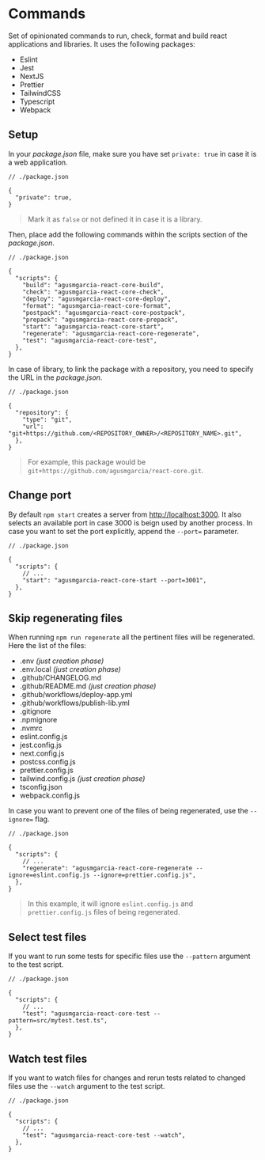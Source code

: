 # Commands

Set of opinionated commands to run, check, format and build react applications and libraries. It uses the following packages:

- Eslint
- Jest
- NextJS
- Prettier
- TailwindCSS
- Typescript
- Webpack

## Setup

In your _package.json_ file, make sure you have set `private: true` in case it is a web application.

```jsonc
// ./package.json

{
  "private": true,
}
```

> Mark it as `false` or not defined it in case it is a library.

Then, place add the following commands within the scripts section of the _package.json_.

```jsonc
// ./package.json

{
  "scripts": {
    "build": "agusmgarcia-react-core-build",
    "check": "agusmgarcia-react-core-check",
    "deploy": "agusmgarcia-react-core-deploy",
    "format": "agusmgarcia-react-core-format",
    "postpack": "agusmgarcia-react-core-postpack",
    "prepack": "agusmgarcia-react-core-prepack",
    "start": "agusmgarcia-react-core-start",
    "regenerate": "agusmgarcia-react-core-regenerate",
    "test": "agusmgarcia-react-core-test",
  },
}
```

In case of library, to link the package with a repository, you need to specify the URL in the _package.json_.

```jsonc
// ./package.json

{
  "repository": {
    "type": "git",
    "url": "git+https://github.com/<REPOSITORY_OWNER>/<REPOSITORY_NAME>.git",
  },
}
```

> For example, this package would be `git+https://github.com/agusmgarcia/react-core.git`.

## Change port

By default `npm start` creates a server from <http://localhost:3000>. It also selects an available port in case 3000 is beign used by another process. In case you want to set the port explicitly, append the `--port=` parameter.

```jsonc
// ./package.json

{
  "scripts": {
    // ...
    "start": "agusmgarcia-react-core-start --port=3001",
  },
}
```

## Skip regenerating files

When running `npm run regenerate` all the pertinent files will be regenerated. Here the list of the files:

- .env _(just creation phase)_
- .env.local _(just creation phase)_
- .github/CHANGELOG.md
- .github/README.md _(just creation phase)_
- .github/workflows/deploy-app.yml
- .github/workflows/publish-lib.yml
- .gitignore
- .npmignore
- .nvmrc
- eslint.config.js
- jest.config.js
- next.config.js
- postcss.config.js
- prettier.config.js
- tailwind.config.js _(just creation phase)_
- tsconfig.json
- webpack.config.js

In case you want to prevent one of the files of being regenerated, use the `--ignore=` flag.

```jsonc
// ./package.json

{
  "scripts": {
    // ...
    "regenerate": "agusmgarcia-react-core-regenerate --ignore=eslint.config.js --ignore=prettier.config.js",
  },
}
```

> In this example, it will ignore `eslint.config.js` and `prettier.config.js` files of being regenerated.

## Select test files

If you want to run some tests for specific files use the `--pattern` argument to the test script.

```jsonc
// ./package.json

{
  "scripts": {
    // ...
    "test": "agusmgarcia-react-core-test --pattern=src/mytest.test.ts",
  },
}
```

## Watch test files

If you want to watch files for changes and rerun tests related to changed files use the `--watch` argument to the test script.

```jsonc
// ./package.json

{
  "scripts": {
    // ...
    "test": "agusmgarcia-react-core-test --watch",
  },
}
```
